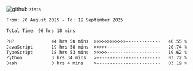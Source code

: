 
![github stats](https://github-readme-stats.vercel.app/api?username=realmahd1&show_icons=true&theme=codeSTACKr&hide_rank=true&count_private=true)

<!--START_SECTION:waka-->

```txt
From: 20 August 2025 - To: 19 September 2025

Total Time: 96 hrs 18 mins

PHP              44 hrs 50 mins  >>>>>>>>>>>>-------------   46.55 %
JavaScript       19 hrs 58 mins  >>>>>--------------------   20.74 %
TypeScript       18 hrs 53 mins  >>>>>--------------------   19.62 %
Python           3 hrs 34 mins   >------------------------   03.72 %
Bash             3 hrs 4 mins    >------------------------   03.19 %
```

<!--END_SECTION:waka-->
